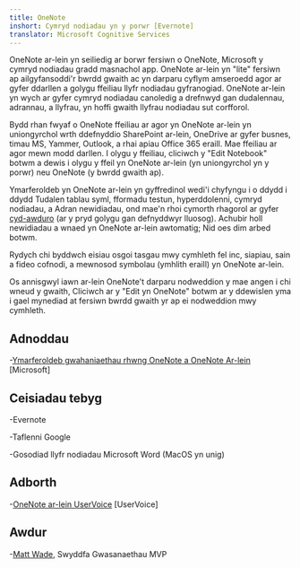 ```yaml
---
title: OneNote
inshort: Cymryd nodiadau yn y porwr [Evernote]
translator: Microsoft Cognitive Services
---
```


OneNote ar-lein yn seiliedig ar borwr fersiwn o OneNote, Microsoft y
cymryd nodiadau gradd masnachol app. OneNote ar-lein yn \"lite\" fersiwn
ap ailgyfansoddi'r bwrdd gwaith ac yn darparu cyflym amseroedd agor ar gyfer
ddarllen a golygu ffeiliau llyfr nodiadau gyfranogiad. OneNote ar-lein yn wych ar gyfer
cymryd nodiadau canoledig a drefnwyd gan dudalennau, adrannau, a llyfrau, yn hoffi
gwaith llyfrau nodiadau sut corfforol.

Bydd rhan fwyaf o OneNote ffeiliau ar agor yn OneNote ar-lein yn uniongyrchol wrth ddefnyddio
SharePoint ar-lein, OneDrive ar gyfer busnes, timau MS, Yammer, Outlook, a
rhai apiau Office 365 eraill. Mae ffeiliau ar agor mewn modd darllen. I olygu y
ffeiliau, cliciwch y \"Edit Notebook\" botwm a dewis i olygu y
ffeil yn OneNote ar-lein (yn uniongyrchol yn y porwr) neu OneNote (y bwrdd gwaith
ap).

Ymarferoldeb yn OneNote ar-lein yn gyffredinol wedi'i chyfyngu i o ddydd i ddydd
Tudalen tablau syml, fformadu testun, hyperddolenni, cymryd nodiadau, a
Adran newidiadau, ond mae'n rhoi cymorth rhagorol ar gyfer
[cyd-awduro](http://icsh.pt/CoAuthoring) (ar y pryd golygu gan
defnyddwyr lluosog). Achubir holl newidiadau a wnaed yn OneNote ar-lein
awtomatig; Nid oes dim arbed botwm.

Rydych chi byddwch eisiau osgoi tasgau mwy cymhleth fel inc, siapiau, sain a
fideo cofnodi, a mewnosod symbolau (ymhlith eraill) yn OneNote ar-lein.

Os annisgwyl iawn ar-lein OneNote't darparu nodweddion y mae angen i chi wneud y gwaith,
Cliciwch ar y \"Edit yn OneNote\" botwm ar y ddewislen yma i gael mynediad at
fersiwn bwrdd gwaith yr ap ei nodweddion mwy cymhleth.

Adnoddau
---------

-[Ymarferoldeb gwahaniaethau rhwng OneNote a OneNote
    Ar-lein](https://support.office.com/en-us/article/Differences-between-using-a-notebook-in-the-browser-and-in-OneNote-a3d1fc13-ac74-456b-b391-b633a62aa83f)
    \[Microsoft\]

Ceisiadau tebyg
--------------------

-Evernote

-Taflenni Google

-Gosodiad llyfr nodiadau Microsoft Word (MacOS yn unig)

Adborth
---------

-[OneNote ar-lein UserVoice](https://onenote.uservoice.com/forums/327183-onenote-online)
    \[UserVoice\]

Awdur
---------

-[Matt Wade](https://www.linkedin.com/in/thatmattwade/), Swyddfa Gwasanaethau MVP


